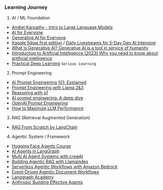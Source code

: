 ### Learning Journey

1. AI / ML Foundation 

  - [Andrej Karpathy - Intro to Large Language Models](https://www.youtube.com/watch?v=zjkBMFhNj_g)
  - [AI for Everyone](https://www.deeplearning.ai/courses/ai-for-everyone/)
  - [Generative AI for Everyone](https://www.deeplearning.ai/courses/generative-ai-for-everyone/)
   - [Kaggle 5dgai first edition](https://discord.gg/qVr7tzw7) / [Daily Livestreams for 5-Day Gen AI Intensive ](https://www.youtube.com/playlist?list=PLqFaTIg4myu-b1PlxitQdY0UYIbys-2es)
  - [What Is Generative AI? Generative AI is a tool in service of humanity](https://www.linkedin.com/learning/what-is-generative-ai/generative-ai-is-a-tool-in-service-of-humanity?contextUrn=urn%3Ali%3AlearningCollection%3A7002692524989415424&u=26889090)
  - [Introduction to Artificial Intelligence (2023) Why you need to know about artificial intelligence](https://www.linkedin.com/learning/introduction-to-artificial-intelligence-2023/why-you-need-to-know-about-artificial-intelligence?contextUrn=urn%3Ali%3AlearningCollection%3A7002692524989415424&u=26889090)
  - [Practical Deep Learning](https://course.fast.ai/#welcome) `Serious Learning`

2. Prompt Engineering

  - [AI Prompt Engineering 101: Explained](https://www.youtube.com/watch?v=FbAxP2-Jfps)
  - [Prompt Engineering with Llama 2&3](https://learn.deeplearning.ai/courses/prompt-engineering-with-llama-2/lesson/bg26k/introduction?courseName=prompt-engineering-with-llama-2)
  - [Reasoning with o1](https://learn.deeplearning.ai/courses/reasoning-with-o1/lesson/h8dkv/introduction?courseName=reasoning-with-o1)
  - [AI prompt engineering: A deep dive](https://www.youtube.com/watch?v=T9aRN5JkmL8&t=1s)
  - [OpenAI Prompt Engineering](https://platform.openai.com/docs/guides/prompt-engineering#page-top)
  - [How to Maximize LLM Performance](https://humanloop.com/blog/optimizing-llms)
 
3. RAG (Retrieval Augmented Generation)
  - [RAG From Scratch by LangChain](https://www.youtube.com/playlist?list=PLfaIDFEXuae2LXbO1_PKyVJiQ23ZztA0x)

4. Agentic System / Framework

  - [Hugging Face Agents Course](https://huggingface.co/learn/agents-course/unit0/introduction)
  - [AI Agents in LangGraph](https://learn.deeplearning.ai/courses/ai-agents-in-langgraph/lesson/qyrpc/introduction)
  - [Multi AI Agent Systems with crewAI](https://learn.deeplearning.ai/courses/multi-ai-agent-systems-with-crewai/lesson/wwou5/introduction?courseName=multi-ai-agent-systems-with-crewai)
  - [Building Agentic RAG with Llamaindex](https://learn.deeplearning.ai/courses/building-agentic-rag-with-llamaindex/lesson/yd6nd/introduction?courseName=building-agentic-rag-with-llamaindex)   
  - [Serverless Agentic Workflows with Amazon Bedrock](https://learn.deeplearning.ai/courses/serverless-agentic-workflows-with-amazon-bedrock/lesson/aemxe/introduction)
  - [Event-Driven Agentic Document Workflows](https://learn.deeplearning.ai/courses/event-driven-agentic-document-workflows/lesson/wxpss/introduction?courseName=event-driven-agentic-document-workflows)
  - [Langgraph Academy](https://academy.langchain.com/courses/intro-to-langgraph)
  - [Anthropic Building Effective Agents](https://www.anthropic.com/engineering/building-effective-agents)

